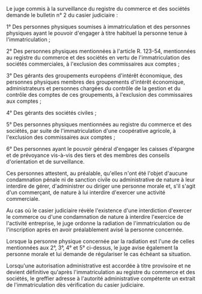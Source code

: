 Le juge commis à la surveillance du registre du commerce et des sociétés demande le bulletin n° 2 du casier judiciaire : 


1° Des personnes physiques soumises à immatriculation et des personnes physiques ayant le pouvoir d'engager à titre habituel la personne tenue à l'immatriculation ; 


2° Des personnes physiques mentionnées à l'article R. 123-54, mentionnées au registre du commerce et des sociétés en vertu de l'immatriculation des sociétés commerciales, à l'exclusion des commissaires aux comptes ; 


3° Des gérants des groupements européens d'intérêt économique, des personnes physiques membres des groupements d'intérêt économique, administrateurs et personnes chargées du contrôle de la gestion et du contrôle des comptes de ces groupements, à l'exclusion des commissaires aux comptes ; 


4° Des gérants des sociétés civiles ; 


5° Des personnes physiques mentionnées au registre du commerce et des sociétés, par suite de l'immatriculation d'une coopérative agricole, à l'exclusion des commissaires aux comptes ; 


6° Des personnes ayant le pouvoir général d'engager les caisses d'épargne et de prévoyance vis-à-vis des tiers et des membres des conseils d'orientation et de surveillance. 


Ces personnes attestent, au préalable, qu'elles n'ont été l'objet d'aucune condamnation pénale ni de sanction civile ou administrative de nature à leur interdire de gérer, d'administrer ou diriger une personne morale et, s'il s'agit d'un commerçant, de nature à lui interdire d'exercer une activité commerciale. 


Au cas où le casier judiciaire révèle l'existence d'une interdiction d'exercer le commerce ou d'une condamnation de nature à interdire l'exercice de l'activité entreprise, le juge ordonne la radiation de l'immatriculation ou de l'inscription après en avoir préalablement avisé la personne concernée. 


Lorsque la personne physique concernée par la radiation est l'une de celles mentionnées aux 2°, 3°, 4° et 5° ci-dessus, le juge avise également la personne morale et lui demande de régulariser le cas échéant sa situation. 


Lorsqu'une autorisation administrative est accordée à titre provisoire et ne devient définitive qu'après l'immatriculation au registre du commerce et des sociétés, le greffier adresse à l'autorité administrative compétente un extrait de l'immatriculation dès vérification du casier judiciaire.

